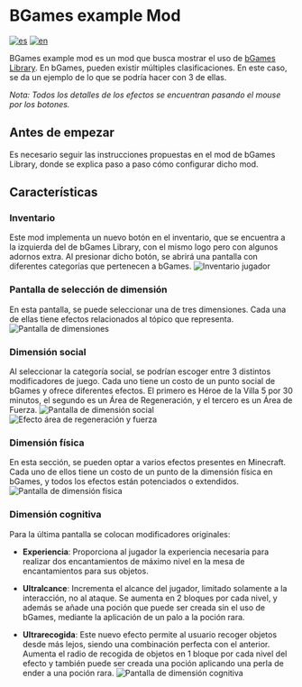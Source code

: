 # BGames example Mod
[![es](https://img.shields.io/badge/lang-es-green.svg)](https://github.com/Gsimken/BGames-Minecraft-Library-Forge-Fabric/blob/master/Readme/README-ES.md)
[![en](https://img.shields.io/badge/lang-en-blue.svg)](https://github.com/Gsimken/BGames-Minecraft-Library-Forge-Fabric/blob/master/README.md)

BGames example mod es un mod que busca mostrar el uso de [bGames Library](https://github.com/Gsimken/BGames-Minecraft-Library). En bGames, pueden existir múltiples clasificaciones. En este caso, se da un ejemplo de lo que se podría hacer con 3 de ellas.

*Nota: Todos los detalles de los efectos se encuentran pasando el mouse por los botones.*

## Antes de empezar
Es necesario seguir las instrucciones propuestas en el mod de bGames Library, donde se explica paso a paso cómo configurar dicho mod.

## Características
### Inventario
Este mod implementa un nuevo botón en el inventario, que se encuentra a la izquierda del de bGames Library, con el mismo logo pero con algunos adornos extra. Al presionar dicho botón, se abrirá una pantalla con diferentes categorías que pertenecen a bGames.
![Inventario jugador](https://drive.google.com/uc?export=view&id=1rXX7mKPsp0IJNsFTChIMmbusY2SzCJa8)

### Pantalla de selección de dimensión
En esta pantalla, se puede seleccionar una de tres dimensiones. Cada una de ellas tiene efectos relacionados al tópico que representa.
![Pantalla de dimensiones](https://drive.google.com/uc?export=view&id=1a8osUcuL20yavE41LdOOuyRA1wblWdjq)

### Dimensión social
Al seleccionar la categoría social, se podrían escoger entre 3 distintos modificadores de juego. Cada uno tiene un costo de un punto social de bGames y ofrece diferentes efectos. El primero es Héroe de la Villa 5 por 30 minutos, el segundo es un Área de Regeneración, y el tercero es un Área de Fuerza.
![Pantalla de dimensión social](https://drive.google.com/uc?export=view&id=1VWT-EquWqV1vBJhnS1rE_Ygh8uqwa9L3)
![Efecto área de regeneración y fuerza](https://drive.google.com/uc?export=view&id=1cCwklPxhqeC-MJ2mFEoLwRuvockKTmOJ)

### Dimensión física
En esta sección, se pueden optar a varios efectos presentes en Minecraft. Cada uno de ellos tiene un costo de un punto de la dimensión física en bGames, y todos los efectos están potenciados o extendidos.
![Pantalla de dimensión física](https://drive.google.com/uc?export=view&id=1XbP5Yg8K3ttm6dO7LRUeHHGm2Oc_KGhl)

### Dimensión cognitiva
Para la última pantalla se colocan modificadores originales:

- **Experiencia**: Proporciona al jugador la experiencia necesaria para realizar dos encantamientos de máximo nivel en la mesa de encantamientos para sus objetos. 
   
- **Ultralcance**: Incrementa el alcance del jugador, limitado solamente a la interacción, no al ataque. Se aumenta en 2 bloques por cada nivel, y además se añade una poción que puede ser creada sin el uso de bGames, mediante la aplicación de un palo a la poción rara.

- **Ultrarecogida**: Este nuevo efecto permite al usuario recoger objetos desde más lejos, siendo una combinación perfecta con el anterior. Aumenta el radio de recogida de objetos en 1 bloque por cada nivel del efecto y también puede ser creada una poción aplicando una perla de ender a una poción rara.
![Pantalla de dimensión cognitiva](https://drive.google.com/uc?export=view&id=1A25FTe_BlE8vtRdip4pWSSvzDojdC5Yn)
